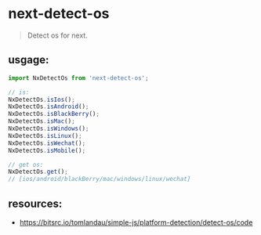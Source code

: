 # next-detect-os
> Detect os for next.

## usgage:
```js
import NxDetectOs from 'next-detect-os';

// is:
NxDetectOs.isIos();
NxDetectOs.isAndroid();
NxDetectOs.isBlackBerry();
NxDetectOs.isMac();
NxDetectOs.isWindows();
NxDetectOs.isLinux();
NxDetectOs.isWechat();
NxDetectOs.isMobile();

// get os: 
NxDetectOs.get();
// [ios/android/blackBerry/mac/windows/linux/wechat]
```

## resources:
+ https://bitsrc.io/tomlandau/simple-js/platform-detection/detect-os/code
